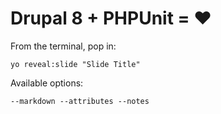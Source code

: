 
# Drupal 8 + PHPUnit = ❤

From the terminal, pop in:

  ```yo reveal:slide "Slide Title"```

Available options:

 ```--markdown --attributes --notes```
